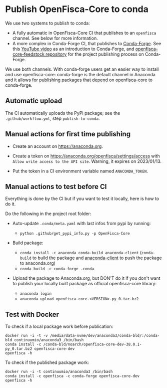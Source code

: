# Publish OpenFisca-Core to conda

We use two systems to publish to conda:
- A fully automatic in OpenFisca-Core CI that publishes to an `openfisca` channel. See below for more information.
- A more complex in Conda-Forge CI, that publishes to [Conda-Forge](https://conda-forge.org). See this [YouTube video](https://www.youtube.com/watch?v=N2XwK9BkJpA) as an introduction to Conda-Forge, and [openfisca-core-feedstock repository](https://github.com/openfisca/openfisca-core-feedstock) for the project publishing process on Conda-Forge.

We use both channels. With conda-forge users get an easier way to install and use openfisca-core: conda-forge is the default channel in Anaconda and it allows for publishing packages that depend on openfisca-core to conda-forge.


## Automatic upload

The CI automatically uploads the PyPi package; see the `.github/workflow.yml`, step `publish-to-conda`.

## Manual actions for first time publishing

- Create an account on https://anaconda.org.
- Create a token on https://anaconda.org/openfisca/settings/access with `Allow write access to the API site`. Warning, it expires on 2023/01/13.

- Put the token in a CI environment variable named `ANACONDA_TOKEN`.


## Manual actions to test before CI

Everything is done by the CI but if you want to test it locally, here is how to do it.

Do the following in the project root folder:

- Auto-update `.conda/meta.yaml` with last infos from pypi by running:
    - `python .github/get_pypi_info.py -p OpenFisca-Core`

- Build package:
    - `conda install -c anaconda conda-build anaconda-client` (`conda-build` to build the package and [anaconda-client](https://github.com/Anaconda-Platform/anaconda-client) to push the package to anaconda.org)
    - `conda build -c conda-forge .conda`

 - Upload the package to Anaconda.org, but DON'T do it if you don't want to publish your locally built package as official openfisca-core library:
    - `anaconda login`
    - `anaconda upload openfisca-core-<VERSION>-py_0.tar.bz2`

## Test with Docker

To check if a local package work before publication:
```
docker run -i -t -v /media/data-nvme/dev/anaconda3/conda-bld/:/conda-bld continuumio/anaconda3 /bin/bash
conda install -c /conda-bld/noarch/openfisca-core-dev-38.0.1-py_0.tar.bz2 openfisca-core-dev
openfisca -h
```

To check if the published package work:
```
docker run -i -t continuumio/anaconda3 /bin/bash
conda install -c openfisca -c conda-forge openfisca-core-dev
openfisca -h
```
